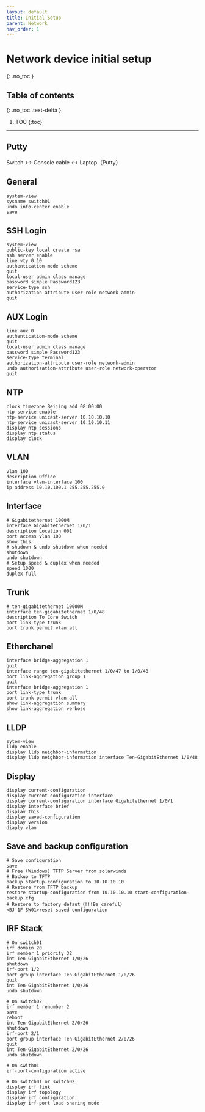```yaml
---
layout: default
title: Initial Setup
parent: Network
nav_order: 1
---
```


# Network device initial setup
{: .no_toc }

## Table of contents
{: .no_toc .text-delta }

1. TOC
{:toc}

---

## Putty 
Switch <-> Console cable <-> Laptop（Putty）

## General 
```shell
system-view
sysname switch01
undo info-center enable
save
```

## SSH Login 
```shell
system-view
public-key local create rsa
ssh server enable
line vty 0 10
authentication-mode scheme
quit
local-user admin class manage
password simple Password123
service-type ssh
authorization-attribute user-role network-admin
quit
```

## AUX Login 
```shell
line aux 0
authentication-mode scheme
quit
local-user admin class manage
password simple Password123
service-type terminal
authorization-attribute user-role network-admin
undo authorization-attribute user-role network-operator
quit
```

## NTP 
```shell
clock timezone Beijing add 08:00:00
ntp-service enable
ntp-service unicast-server 10.10.10.10
ntp-service unicast-server 10.10.10.11
display ntp sessions
display ntp status
display clock
```

## VLAN 
```shell
vlan 100
description Office
interface vlan-interface 100
ip address 10.10.100.1 255.255.255.0
```

## Interface 
```shell
# Gigabitethernet 1000M
interface Gigabitethernet 1/0/1
description Location 001
port access vlan 100
show this
# shudown & undo shutdown when needed
shutdown
undo shutdown
# Setup speed & duplex when needed
speed 1000
duplex full
```

## Trunk 
```shell
# ten-gigabitethernet 10000M
interface ten-gigabitethernet 1/0/48
description To Core Switch
port link-type trunk
port trunk permit vlan all
```

## Etherchanel 
```shell
interface bridge-aggregation 1
quit
interface range ten-gigabitethernet 1/0/47 to 1/0/48
port link-aggregation group 1
quit
interface bridge-aggregation 1
port link-type trunk
port trunk permit vlan all
show link-aggregation summary
show link-aggregation verbose
```

## LLDP 
```shell
sytem-view
lldp enable
display lldp neighbor-information
display lldp neighbor-information interface Ten-GigabitEthernet 1/0/48
```

## Display 
```shell
display current-configuration
display current-configuration interface
display current-configuration interface Gigabitethernet 1/0/1
display interface brief
display this
display saved-configuration
display version
diaply vlan
```

## Save and backup configuration 
```shell
# Save configuration
save
# Free (Windows) TFTP Server from solarwinds
# Backup to TFTP
backup startup-configuration to 10.10.10.10
# Restore from TFTP backup
restore startup-configuration from 10.10.10.10 start-configuration-backup.cfg
# Restore to factory defaut（!!!Be careful）
<BJ-1F-SW01>reset saved-configuration
```

## IRF Stack 
```shell
# On switch01
irf domain 20
irf member 1 priority 32
int Ten-GigabitEthernet 1/0/26
shutdown
irf-port 1/2
port group interface Ten-GigabitEthernet 1/0/26
quit
int Ten-GigabitEthernet 1/0/26
undo shutdown

# On switch02
irf member 1 renumber 2
save
reboot
int Ten-GigabitEthernet 2/0/26
shutdown
irf-port 2/1
port group interface Ten-GigabitEthernet 2/0/26
quit
int Ten-GigabitEthernet 2/0/26
undo shutdown

# On swith01
irf-port-configuration active

# On switch01 or switch02
display irf link
display irf topology
display irf configuration
display irf-port load-sharing mode
```
